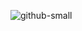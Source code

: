 ![github-small](https://user-images.githubusercontent.com/26792286/78236473-3bb10f80-7504-11ea-86b2-7523a20fcdb9.png)